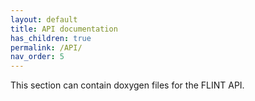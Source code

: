 ```yaml
---
layout: default
title: API documentation 
has_children: true
permalink: /API/
nav_order: 5
---
```

This section can contain doxygen files for the FLINT API.